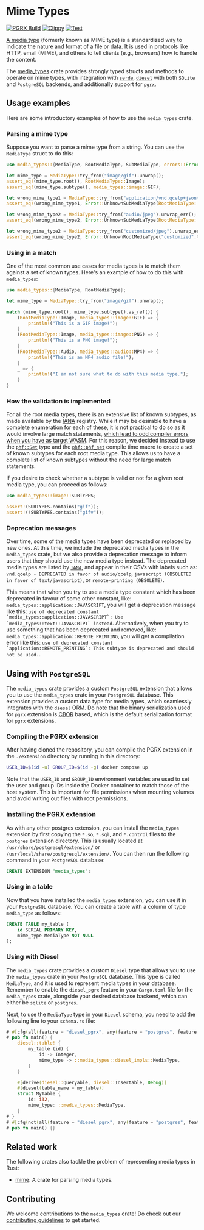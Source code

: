 # Mime Types

[![PGRX Build](https://github.com/earth-metabolome-initiative/emi-monorepo/actions/workflows/pgrx-build-media_types.yml/badge.svg)](https://github.com/earth-metabolome-initiative/emi-monorepo/actions/workflows/pgrx-build-media_types.yml)
[![Clippy](https://github.com/earth-metabolome-initiative/emi-monorepo/actions/workflows/cargo-clippy-media_types.yml/badge.svg)](https://github.com/earth-metabolome-initiative/emi-monorepo/actions/workflows/cargo-clippy-media_types.yml)
[![Test](https://github.com/earth-metabolome-initiative/emi-monorepo/actions/workflows/cargo-test-media_types.yml/badge.svg)](https://github.com/earth-metabolome-initiative/emi-monorepo/actions/workflows/cargo-test-media_types.yml)

[A media type](https://en.wikipedia.org/wiki/Media_type) (formerly known as MIME type) is a standardized way to indicate the nature and format of a file or data. It is used in protocols like HTTP, email (MIME), and others to tell clients (e.g., browsers) how to handle the content.

The [media_types](https://github.com/earth-metabolome-initiative/emi-monorepo/tree/main/web/web_common/media_types) crate provides strongly typed structs and methods to operate on mime types, with integration with [`serde`](https://docs.rs/serde/latest/serde/index.html), [`diesel`](https://github.com/diesel-rs/diesel) with both `SQLite` and `PostgreSQL` backends, and additionally support for [`pgrx`](https://github.com/pgcentralfoundation/pgrx).

## Usage examples

Here are some introductory examples of how to use the `media_types` crate.

### Parsing a mime type

Suppose you want to parse a mime type from a string. You can use the `MediaType` struct to do this:

```rust
use media_types::{MediaType, RootMediaType, SubMediaType, errors::Error};

let mime_type = MediaType::try_from("image/gif").unwrap();
assert_eq!(mime_type.root(), RootMediaType::Image);
assert_eq!(mime_type.subtype(), media_types::image::GIF);

let wrong_mime_type1 = MediaType::try_from("application/vnd.qcelp+json+xml").unwrap_err();
assert_eq!(wrong_mime_type1, Error::UnknownSubMediaType(RootMediaType::Application, "vnd.qcelp+json+xml".to_owned()));

let wrong_mime_type2 = MediaType::try_from("audio/jpeg").unwrap_err();
assert_eq!(wrong_mime_type2, Error::UnknownSubMediaType(RootMediaType::Audio, "jpeg".to_owned()));

let wrong_mime_type2 = MediaType::try_from("customized/jpeg").unwrap_err();
assert_eq!(wrong_mime_type2, Error::UnknownRootMediaType("customized".to_owned()));
```

### Using in a match

One of the most common use cases for media types is to match them against a set of known types.
Here's an example of how to do this with `media_types`:

```rust
use media_types::{MediaType, RootMediaType};

let mime_type = MediaType::try_from("image/gif").unwrap();

match (mime_type.root(), mime_type.subtype().as_ref()) {
    (RootMediaType::Image, media_types::image::GIF) => {
        println!("This is a GIF image!");
    }
    (RootMediaType::Image, media_types::image::PNG) => {
        println!("This is a PNG image!");
    }
    (RootMediaType::Audio, media_types::audio::MP4) => {
        println!("This is an MP4 audio file!");
    }
    _ => {
        println!("I am not sure what to do with this media type.");
    }
}
```

### How the validation is implemented

For all the root media types, there is an extensive list of known subtypes, as made available by the [IANA](https://www.iana.org/assignments/media-types/media-types.xhtml) registry. While it may be desirable to have a complete enumeration for each of these, it is not practical to do so as it would involve large match statements, [which lead to odd compiler errors when you have as target WASM](https://github.com/drager/wasm-pack/issues/981). For this reason, we decided instead to use the [`phf::Set`](https://docs.rs/phf/latest/phf/struct.Set.html) type and the [`phf::phf_set`](https://docs.rs/phf/latest/phf/macro.phf_set.html) compile time macro to create a set of known subtypes for each root media type. This allows us to have a complete list of known subtypes without the need for large match statements.

If you desire to check whether a subtype is valid or not for a given root media type, you can proceed as follows:

```rust
use media_types::image::SUBTYPES;

assert!(SUBTYPES.contains("gif"));
assert!(!SUBTYPES.contains("gifv"));
```

### Deprecation messages

Over time, some of the media types have been deprecated or replaced by new ones. At this time, we include the deprecated media types in the `media_types` crate, but we also provide a deprecation message to inform users that they should use the new media type instead. The deprecated media types are listed by [`IANA`](https://www.iana.org/assignments/media-types/media-types.xhtml), and appear in their CSVs with labels such as: `vnd.qcelp - DEPRECATED in favor of audio/qcelp`, `javascript (OBSOLETED in favor of text/javascript)`, or `remote-printing (OBSOLETE)`.

This means that when you try to use a media type constant which has been deprecated in favour of some other constant, like: `media_types::application::JAVASCRIPT`, you will get a deprecation message like this: ```use of deprecated constant `media_types::application::JAVASCRIPT`: Use `media_types::text::JAVASCRIPT` instead```. Alternatively, when you try to use something that has been deprecated and removed, like: `media_types::application::REMOTE_PRINTING`, you will get a compilation error like this: ```use of deprecated constant `application::REMOTE_PRINTING`: This subtype is deprecated and should not be used.```.

## Using with `PostgreSQL`

The `media_types` crate provides a custom `PostgreSQL` extension that allows you to use the `media_types` crate in your `PostgreSQL` database. This extension provides a custom data type for media types, which seamlessly integrates with the `diesel` ORM. Do note that the binary serialization used for `pgrx` extension is [CBOR](https://en.wikipedia.org/wiki/CBOR) based, which is the default serialization format for `pgrx` extensions.

### Compiling the PGRX extension

After having cloned the repository, you can compile the PGRX extension in the `./extension` directory by running in this directory:

```bash
USER_ID=$(id -u) GROUP_ID=$(id -g) docker compose up
```

Note that the `USER_ID` and `GROUP_ID` environment variables are used to set the user and group IDs inside the Docker container to match those of the host system. This is important for file permissions when mounting volumes and avoid writing out files with root permissions.

### Installing the PGRX extension

As with any other postgres extension, you can install the `media_types` extension by first copying the `*.so`, `*.sql`, and `*.control` files to the `postgres` extension directory. This is usually located at `/usr/share/postgresql/extension/` or `/usr/local/share/postgresql/extension/`. You can then run the following command in your `PostgreSQL` database:

```sql
CREATE EXTENSION "media_types";
```

### Using in a table

Now that you have installed the `media_types` extension, you can use it in your `PostgreSQL` database. You can create a table with a column of type `media_type` as follows:

```sql
CREATE TABLE my_table (
    id SERIAL PRIMARY KEY,
    mime_type MediaType NOT NULL
);
```

### Using with Diesel

The `media_types` crate provides a custom `Diesel` type that allows you to use the `media_types` crate in your `PostgreSQL` database. This type is called `MediaType`, and it is used to represent media types in your database. Remember to enable the `diesel_pgrx` feature in your `Cargo.toml` file for the `media_types` crate, alongside your desired database backend, which can either be `sqlite` or `postgres`.

Next, to use the `MediaType` type in your `Diesel` schema, you need to add the following line to your `schema.rs` file:

```rust
# #[cfg(all(feature = "diesel_pgrx", any(feature = "postgres", feature = "sqlite")))]
# pub fn main() {
    diesel::table! {
        my_table (id) {
            id -> Integer,
            mime_type -> ::media_types::diesel_impls::MediaType,
        }
    }

    #[derive(diesel::Queryable, diesel::Insertable, Debug)]
    #[diesel(table_name = my_table)]
    struct MyTable {
        id: i32,
        mime_type: ::media_types::MediaType,
    }
# }
# #[cfg(not(all(feature = "diesel_pgrx", any(feature = "postgres", feature = "sqlite"))))]
# pub fn main() {}
```

## Related work

The following crates also tackle the problem of representing media types in Rust:

* [mime](https://crates.io/crates/mime): A crate for parsing media types.

## Contributing

We welcome contributions to the `media_types` crate! Do check out our [contributing guidelines](https://github.com/earth-metabolome-initiative/emi-monorepo/blob/main/CONTRIBUTING.md) to get started.
